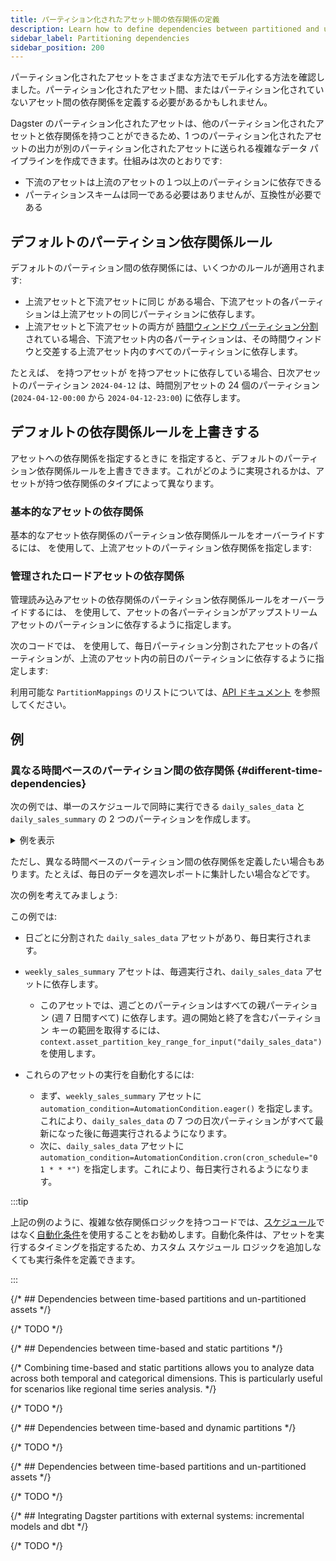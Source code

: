 ```yaml
---
title: パーティション化されたアセット間の依存関係の定義
description: Learn how to define dependencies between partitioned and unpartitioned assets in Dagster.
sidebar_label: Partitioning dependencies
sidebar_position: 200
---
```


パーティション化されたアセットをさまざまな方法でモデル化する方法を確認しました。パーティション化されたアセット間、またはパーティション化されていないアセット間の依存関係を定義する必要があるかもしれません。

Dagster のパーティション化されたアセットは、他のパーティション化されたアセットと依存関係を持つことができるため、1 つのパーティション化されたアセットの出力が別のパーティション化されたアセットに送られる複雑なデータ パイプラインを作成できます。仕組みは次のとおりです:

- 下流のアセットは上流のアセットの１つ以上のパーティションに依存できる
- パーティションスキームは同一である必要はありませんが、互換性が必要である

## デフォルトのパーティション依存関係ルール

デフォルトのパーティション間の依存関係には、いくつかのルールが適用されます:

- 上流アセットと下流アセットに同じ <PyObject section="partitions" module="dagster" object="PartitionsDefinition" /> がある場合、下流アセットの各パーティションは上流アセットの同じパーティションに依存します。
- 上流アセットと下流アセットの両方が [時間ウィンドウ パーティション分割](partitioning-assets#time-based) されている場合、下流アセット内の各パーティションは、その時間ウィンドウと交差する上流アセット内のすべてのパーティションに依存します。

たとえば、<PyObject section="partitions" module="dagster" object="DailyPartitionsDefinition" /> を持つアセットが <PyObject section="partitions" module="dagster" object="HourlyPartitionsDefinition" /> を持つアセットに依存している場合、日次アセットのパーティション `2024-04-12` は、時間別アセットの 24 個のパーティション (`2024-04-12-00:00` から `2024-04-12-23:00`) に依存します。

## デフォルトの依存関係ルールを上書きする

アセットへの依存関係を指定するときに <PyObject section="partitions" module="dagster" object="PartitionMapping" /> を指定すると、デフォルトのパーティション依存関係ルールを上書きできます。これがどのように実現されるかは、アセットが持つ依存関係のタイプによって異なります。

### 基本的なアセットの依存関係

基本的なアセット依存関係のパーティション依存関係ルールをオーバーライドするには、<PyObject section="assets" module="dagster" object="AssetDep" /> を使用して、上流アセットのパーティション依存関係を指定します:

<CodeExample path="docs_snippets/docs_snippets/concepts/partitions_schedules_sensors/partitioned_asset_mappings.py" />

### 管理されたロードアセットの依存関係

管理読み込みアセットの依存関係のパーティション依存関係ルールをオーバーライドするには、<PyObject section="partitions" module="dagster" object="PartitionMapping" /> を使用して、アセットの各パーティションがアップストリーム アセットのパーティションに依存するように指定します。

次のコードでは、<PyObject section="partitions" module="dagster" object="TimeWindowPartitionMapping" /> を使用して、毎日パーティション分割されたアセットの各パーティションが、上流のアセット内の前日のパーティションに依存するように指定します:

<CodeExample path="docs_snippets/docs_snippets/concepts/partitions_schedules_sensors/partition_mapping.py" />

利用可能な `PartitionMappings` のリストについては、[API ドキュメント](/api/python-api/partitions#dagster.PartitionMapping) を参照してください。

## 例

### 異なる時間ベースのパーティション間の依存関係 \{#different-time-dependencies}

次の例では、単一のスケジュールで同時に実行できる `daily_sales_data` と `daily_sales_summary` の 2 つのパーティションを作成します。

<details>
<summary>例を表示</summary>

<CodeExample path="docs_beta_snippets/docs_beta_snippets/guides/data-modeling/partitioning/time_based_partitioning.py" language="python" />

</details>

ただし、異なる時間ベースのパーティション間の依存関係を定義したい場合もあります。たとえば、毎日のデータを週次レポートに集計したい場合などです。

次の例を考えてみましょう:

<CodeExample path="docs_beta_snippets/docs_beta_snippets/guides/data-modeling/partitioning/time_based_partition_dependencies.py" language="python" />

この例では:

- 日ごとに分割された `daily_sales_data` アセットがあり、毎日実行されます。
- `weekly_sales_summary` アセットは、毎週実行され、`daily_sales_data` アセットに依存します。

  - このアセットでは、週ごとのパーティションはすべての親パーティション (週 7 日間すべて) に依存します。週の開始と終了を含むパーティション キーの範囲を取得するには、`context.asset_partition_key_range_for_input("daily_sales_data")` を使用します。

- これらのアセットの実行を自動化するには:

  - まず、`weekly_sales_summary` アセットに `automation_condition=AutomationCondition.eager()` を指定します。これにより、`daily_sales_data` の 7 つの日次パーティションがすべて最新になった後に毎週実行されるようになります。
  - 次に、`daily_sales_data` アセットに `automation_condition=AutomationCondition.cron(cron_schedule="0 1 * * *")` を指定します。これにより、毎日実行されるようになります。


:::tip

上記の例のように、複雑な依存関係ロジックを持つコードでは、[スケジュール](/guides/automate/schedules)ではなく[自動化条件](/guides/automate/declarative-automation/)を使用することをお勧めします。自動化条件は、アセットを実行するタイミングを指定するため、カスタム スケジュール ロジックを追加しなくても実行条件を定義できます。

:::


{/* ## Dependencies between time-based partitions and un-partitioned assets */}

{/* TODO */}

{/* ## Dependencies between time-based and static partitions */}

{/* Combining time-based and static partitions allows you to analyze data across both temporal and categorical dimensions. This is particularly useful for scenarios like regional time series analysis. */}

{/* TODO */}

{/* ## Dependencies between time-based and dynamic partitions */}

{/* TODO */}

{/* ## Dependencies between time-based partitions and un-partitioned assets */}

{/* TODO */}

{/* ## Integrating Dagster partitions with external systems: incremental models and dbt */}

{/* TODO */}
